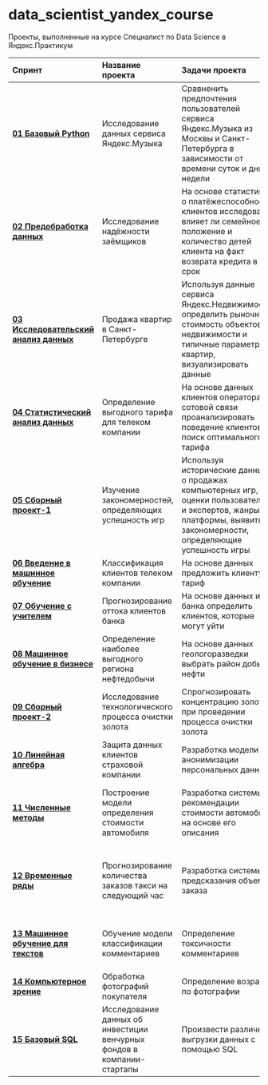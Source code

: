 # data_scientist_yandex_course
Проекты, выполненные на курсе Специалист по Data Science в Яндекс.Практикум

| Спринт                  | Название проекта        |Задачи проекта           | Используемые технологии |
| :---------------------- | :---------------------- | :---------------------- | :---------------------- |
| [<b>01 Базовый Python</b>](https://github.com/adzinota/data_scientist_yandex_course/tree/main/01%20%D0%91%D0%B0%D0%B7%D0%BE%D0%B2%D1%8B%D0%B9%20Python) | Исследование данных сервиса Яндекс.Музыка | Сравненить предпочтения пользователей сервиса Яндекс.Музыка из Москвы и Санкт-Петербурга в зависимости от времени суток и дня недели| *pandas* |
| [<b>02 Предобработка данных</b>](https://github.com/adzinota/data_scientist_yandex_course/tree/main/02%20%D0%9F%D1%80%D0%B5%D0%B4%D0%BE%D0%B1%D1%80%D0%B0%D0%B1%D0%BE%D1%82%D0%BA%D0%B0%20%D0%B4%D0%B0%D0%BD%D0%BD%D1%8B%D1%85) | Исследование надёжности заёмщиков | На основе статистики о платёжеспособности клиентов исследовать, влияет ли семейное положение и количество детей клиента на факт возврата кредита в срок | *pandas, pymystem3, nltk* |
| [<b>03 Исследовательский анализ данных</b>](https://github.com/adzinota/data_scientist_yandex_course/tree/main/03%20%D0%98%D1%81%D1%81%D0%BB%D0%B5%D0%B4%D0%BE%D0%B2%D0%B0%D1%82%D0%B5%D0%BB%D1%8C%D1%81%D0%BA%D0%B8%D0%B9%20%D0%B0%D0%BD%D0%B0%D0%BB%D0%B8%D0%B7%20%D0%B4%D0%B0%D0%BD%D0%BD%D1%8B%D1%85) | Продажа квартир в Санкт-Петербурге | Используя данные сервиса Яндекс.Недвижимость, определить рыночную стоимость объектов недвижимости и типичные параметры квартир, визуализировать данные | *pandas, matplotlib* |
| [<b>04 Статистический анализ данных</b>](https://github.com/adzinota/data_scientist_yandex_course/tree/main/04%20%D0%A1%D1%82%D0%B0%D1%82%D0%B8%D1%81%D1%82%D0%B8%D1%87%D0%B5%D1%81%D0%BA%D0%B8%D0%B9%20%D0%B0%D0%BD%D0%B0%D0%BB%D0%B8%D0%B7%20%D0%B4%D0%B0%D0%BD%D0%BD%D1%8B%D1%85) | Определение выгодного тарифа для телеком компании | На основе данных клиентов оператора сотовой связи проанализировать поведение клиентов и поиск оптимального тарифа | *pandas, matplotlib, numpy, scipy* |
| [<b>05 Сборный проект-1</b>](https://github.com/adzinota/data_scientist_yandex_course/tree/main/05%20%D0%A1%D0%B1%D0%BE%D1%80%D0%BD%D1%8B%D0%B9%20%D0%BF%D1%80%D0%BE%D0%B5%D0%BA%D1%82-1) | Изучение закономерностей, определяющих успешность игр | Используя исторические данные о продажах компьютерных игр, оценки пользователей и экспертов, жанры и платформы, выявить закономерности, определяющие успешность игры | *pandas, matplotlib, seaborn, numpy, scipy* |
| [<b>06 Введение в машинное обучение</b>](https://github.com/adzinota/data_scientist_yandex_course/tree/main/06%20%D0%92%D0%B2%D0%B5%D0%B4%D0%B5%D0%BD%D0%B8%D0%B5%20%D0%B2%20%D0%BC%D0%B0%D1%88%D0%B8%D0%BD%D0%BD%D0%BE%D0%B5%20%D0%BE%D0%B1%D1%83%D1%87%D0%B5%D0%BD%D0%B8%D0%B5) | Классификация клиентов телеком компании | На основе данных предложить клиенту тариф | *pandas, sklearn* |
| [<b>07 Обучение с учителем</b>](https://github.com/adzinota/data_scientist_yandex_course/tree/main/07%20%D0%9E%D0%B1%D1%83%D1%87%D0%B5%D0%BD%D0%B8%D0%B5%20%D1%81%20%D1%83%D1%87%D0%B8%D1%82%D0%B5%D0%BB%D0%B5%D0%BC) | Прогнозирование оттока клиентов банка | На основе данных из банка определить клиентов, которые могут уйти | *pandas, matplotlib, seaborn, sklearn* |
| [<b>08 Машинное обучение в бизнесе</b>](https://github.com/adzinota/data_scientist_yandex_course/tree/main/08%20%D0%9C%D0%B0%D1%88%D0%B8%D0%BD%D0%BD%D0%BE%D0%B5%20%D0%BE%D0%B1%D1%83%D1%87%D0%B5%D0%BD%D0%B8%D0%B5%20%D0%B2%20%D0%B1%D0%B8%D0%B7%D0%BD%D0%B5%D1%81%D0%B5) | Определение наиболее выгодного региона нефтедобычи | На основе данных геологоразведки выбрать район добычи нефти | *pandas, numpy, sklearn, math* |
| [<b>09 Сборный проект-2</b>](https://github.com/adzinota/data_scientist_yandex_course/tree/main/09%20%D0%A1%D0%B1%D0%BE%D1%80%D0%BD%D1%8B%D0%B9%20%D0%BF%D1%80%D0%BE%D0%B5%D0%BA%D1%82-2) | Исследование технологического процесса очистки золота | Спрогнозировать концентрацию золота при проведении процесса очистки золота | *pandas, matplotlib, seaborn, numpy, sklearn, re* |
| [<b>10 Линейная алгебра</b>](https://github.com/adzinota/data_scientist_yandex_course/tree/main/10%20%D0%9B%D0%B8%D0%BD%D0%B5%D0%B9%D0%BD%D0%B0%D1%8F%20%D0%B0%D0%BB%D0%B3%D0%B5%D0%B1%D1%80%D0%B0) | Защита данных клиентов страховой компании | Разработка модели анонимизации персональных данных | *pandas, seaborn, numpy, sklearn* |
| [<b>11 Численные методы</b>](https://github.com/adzinota/data_scientist_yandex_course/tree/main/11%20%D0%A7%D0%B8%D1%81%D0%BB%D0%B5%D0%BD%D0%BD%D1%8B%D0%B5%20%D0%BC%D0%B5%D1%82%D0%BE%D0%B4%D1%8B) | Построение модели определения стоимости автомобиля | Разработка системы рекомендации стоимости автомобиля на основе его описания | *pandas, matplotlib, seaborn, numpy, sklearn, catboost, lightgbm, phik* |
| [<b>12 Временные ряды</b>](https://github.com/adzinota/data_scientist_yandex_course/tree/main/12%20%D0%92%D1%80%D0%B5%D0%BC%D0%B5%D0%BD%D0%BD%D1%8B%D0%B5%20%D1%80%D1%8F%D0%B4%D1%8B) | Прогнозирование количества заказов такси на следующий час | Разработка системы предсказания объема заказа | *pandas, matplotlib, seaborn, sklearn, catboost, lightgbm, statsmodels* |
| [<b>13 Машинное обучение для текстов</b>](https://github.com/adzinota/data_scientist_yandex_course/tree/main/13%20%D0%9C%D0%B0%D1%88%D0%B8%D0%BD%D0%BD%D0%BE%D0%B5%20%D0%BE%D0%B1%D1%83%D1%87%D0%B5%D0%BD%D0%B8%D0%B5%20%D0%B4%D0%BB%D1%8F%20%D1%82%D0%B5%D0%BA%D1%81%D1%82%D0%BE%D0%B2) | Обучение модели классификации комментариев | Определение токсичности комментариев | *pandas, matplotlib, seaborn, sklearn, nltk, re, wordcloud* |
| [<b>14 Компьютерное зрение</b>](https://github.com/adzinota/data_scientist_yandex_course/tree/main/14%20%D0%9A%D0%BE%D0%BC%D0%BF%D1%8C%D1%8E%D1%82%D0%B5%D1%80%D0%BD%D0%BE%D0%B5%20%D0%B7%D1%80%D0%B5%D0%BD%D0%B8%D0%B5) | Обработка фотографий покупателя | Определение возраста по фотографии | *pandas* |
| [<b>15 Базовый SQL</b>](https://github.com/adzinota/data_scientist_yandex_course/tree/main/15%20%D0%91%D0%B0%D0%B7%D0%BE%D0%B2%D1%8B%D0%B9%20SQL) | Исследование данных об инвестиции венчурных фондов в компании-стартапы | Произвести различные выгрузки данных с помощью SQL | *sql, postgresql* |